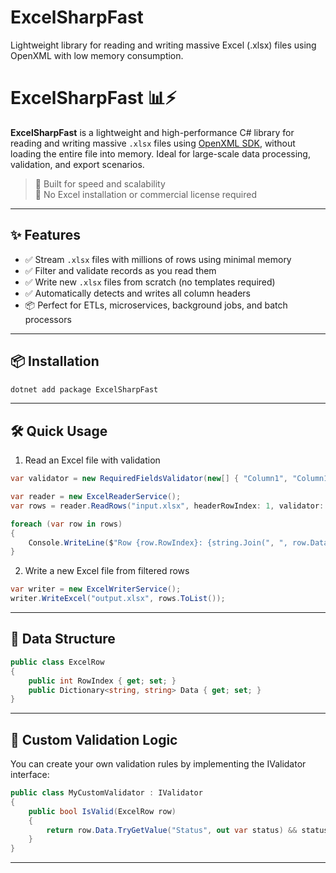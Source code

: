 # ExcelSharpFast
Lightweight library for reading and writing massive Excel (.xlsx) files using OpenXML with low memory consumption.

# ExcelSharpFast 📊⚡

**ExcelSharpFast** is a lightweight and high-performance C# library for reading and writing massive `.xlsx` files using [OpenXML SDK](https://github.com/OfficeDev/Open-XML-SDK), without loading the entire file into memory. Ideal for large-scale data processing, validation, and export scenarios.

> 🚀 Built for speed and scalability  
> 💼 No Excel installation or commercial license required

---

## ✨ Features

- ✅ Stream `.xlsx` files with millions of rows using minimal memory
- ✅ Filter and validate records as you read them
- ✅ Write new `.xlsx` files from scratch (no templates required)
- ✅ Automatically detects and writes all column headers
- 📦 Perfect for ETLs, microservices, background jobs, and batch processors

---

## 📦 Installation

```bash
dotnet add package ExcelSharpFast
```
---

## 🛠️ Quick Usage

1. Read an Excel file with validation

```csharp
var validator = new RequiredFieldsValidator(new[] { "Column1", "Column1" });

var reader = new ExcelReaderService();
var rows = reader.ReadRows("input.xlsx", headerRowIndex: 1, validator: validator);

foreach (var row in rows)
{
    Console.WriteLine($"Row {row.RowIndex}: {string.Join(", ", row.Data)}");
}
```

2. Write a new Excel file from filtered rows

```csharp
var writer = new ExcelWriterService();
writer.WriteExcel("output.xlsx", rows.ToList());
```

---

## 📂 Data Structure

```csharp
public class ExcelRow
{
    public int RowIndex { get; set; }
    public Dictionary<string, string> Data { get; set; }
}
```

---

## 🧪 Custom Validation Logic

You can create your own validation rules by implementing the IValidator interface:

```csharp
public class MyCustomValidator : IValidator
{
    public bool IsValid(ExcelRow row)
    {
        return row.Data.TryGetValue("Status", out var status) && status == "Active";
    }
}
```

---
